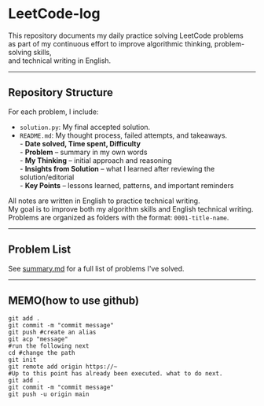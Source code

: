 # LeetCode-log
 
This repository documents my daily practice solving LeetCode problems  
as part of my continuous effort to improve algorithmic thinking, problem-solving skills,  
and technical writing in English.

---

## Repository Structure

For each problem, I include:
- `solution.py`: My final accepted solution. 
- `README.md`: My thought process, failed attempts, and takeaways.  
       - **Date solved, Time spent, Difficulty**  
       - **Problem** – summary in my own words  
       - **My Thinking** – initial approach and reasoning  
       - **Insights from Solution** – what I learned after reviewing the solution/editorial  
       - **Key Points** – lessons learned, patterns, and important reminders

All notes are written in English to practice technical writing.   
My goal is to improve both my algorithm skills and English technical writing.   
Problems are organized as folders with the format: `0001-title-name`.  

---

## Problem List

See [summary.md](./summary.md) for a full list of problems I've solved.  

---

## MEMO(how to use github)

```
git add .
git commit -m "commit message"
git push #create an alias
git acp "message"
#run the following next
cd #change the path
git init
git remote add origin https://~
#Up to this point has already been executed. what to do next.  
git add .  
git commit -m "commit message"
git push -u origin main 
```


